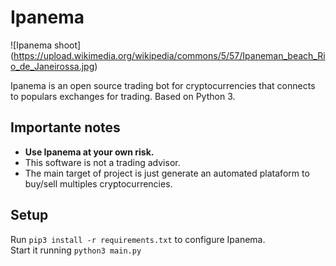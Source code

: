 # Ipanema

![Ipanema shoot]
(https://upload.wikimedia.org/wikipedia/commons/5/57/Ipaneman_beach_Rio_de_Janeirossa.jpg)

Ipanema is an open source trading bot for cryptocurrencies that connects to populars exchanges for trading.
Based on Python 3.

## Importante notes

* **Use Ipanema at your own risk.**
* This software is not a trading advisor.
* The main target of project is just generate an automated plataform to buy/sell multiples cryptocurrencies.

## Setup
Run ```pip3 install -r requirements.txt``` to configure Ipanema. <br />
Start it running ```python3 main.py```